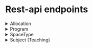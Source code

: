 # Rest-api endpoints

<details><summary>Allocation</summary>
Needed for different allocation versions/rounds.

| All allocations  |   |
|---|---|
Endpoint    | /api/allocation/
Method      | GET
Parameters  | -
Returns     | All allocRound table data.
Contents    | id, name, isAllocSeason, description, lastModified
Used in     | -

| Individual allocation |   |
|---|---|
Endpoint    | /api/allocation/:id
Method      | GET
Parameters  | allocRound.id
Returns     | Allocations from a certain allocation round.
Contents    | id, name, isAllocSeason, description, lastModified, isAllocated, processOn, Subjects, allocated, unAllocated
Used in     | -

| Spaces based on allocation round |   |
|---|---|
Endpoint    | /api/allocation/:id/rooms
Method      | GET
Parameters  | allocRound.id
Returns     | Spaces based on allocation round
Contents    | space.id, space.name, allocatedHours, requiredHours, spaceTypeId
Used in     | Results view

| Allocation round contents organized by programs |   |
|---|---|
Endpoint    | /api/allocation/:id/program/
Method      | GET
Parameters  | allocRound.id
Returns     | All programs and their contents
Contents    | program.id, program.name, rooms(id, name, allocatedHours), subjects(id, name, allocatedHours, requiredHours)
Used in     | Results view


| Starting the allocation |   |
|---|---|
Endpoint    | /api/allocation/start
Method      | POST
Parameters  | AllocRound.id
Returns     | -
Contents    | -
Used in     | Results view

| Resetting the allocation |   |
|---|---|
Endpoint    | /api/allocation/reset
Method      | POST
Parameters  | AllocRound.id
Returns     | For a certain allocation round: Removes the course from the AllocSpace table and resets isAllocated, priority ja cantAllocate, in allocSubject table.
Contents    | -
Used in     | Results view

| Interrupting the allocation process |   |
| --- | ---|
Endpoint    | /api/allocation/abort
Method      | POST
Parameters  | AllocRound.id
Returns     | -
Contents    | -
Used in     | -

| Unallocated subjects (teachings) |   |
| --- | ---|
Endpoint    | /api/allocation/:id/subject/unallocated
Method      | GET
Parameters  | AllocRound.id
Returns     | All allocationRound subjects, that could not be allocated to the spaces
Contents    | subjectId, subject.name, subject.groupSize, subject.area, subject.spaceType
Used in     | AllocationSubjectFailureView

| Suitability of spaces for a certain Subject |   |
| --- | ---|
Endpoint    | /api/allocation/subject/:subjectId/rooms
Method      | GET
Parameters  | subject.id
Returns     | Suitability of spaces for a certain Subject
Contents    | space.id, space.name, space.area, missingItems, areaOk, space.personLimit, personLimitOk, space.inUse, space.spaceType, spaceTypeOk 
Used in     | AllocationSubjectFailureView

| Missing equipment in a certain space for a certain subject |   |
| --- | ---|
Endpoint    | /api/allocation/missing-eqpt/subject/:subid/room/:roomid
Method      | GET
Parameters  | subject.id, space.id
Returns     | Missing equipment in a certain space for a certain subject
Contents    | equipment.id, equipment.name
Used in     | AllocationFailureView


</details>

<details><summary>Program</summary>

| Program id:s and name:s |    |
|---|---|
Endpoint    | /api/program/getNames
Method      | GET
Parameters  | -
Returns     | All Programs list
Contents    | program.id, program.name

</details>

<details><summary>SpaceType</summary>

| All space types |   |
|---|---|
Endpoint    | /api/spaceType/getNames
Method      | GET
Parameters  | -
Returns     | All spacetypes
Contents    | id, name

</details>

<details><summary>Subject (Teaching)</summary>

| All Subjects |   |
|---|---|
Endpoint    | /api/subject/getAll
Method      | GET
Parameters  | -
Returns     | All Subjects
Contents    | id, name, groupSize, groupCount, sessionLength, sessionCount, area, program.id, program.name, spaceTypeId, spaceTypeName

| Add new Subject |   |
|---|---|
Endpoint    | /api/subject/post
Method      | POST
Parameters  | name, groupSize, groupCount, sessionLength, sessionCount, area, programId, spaceTypeId
Returns     | Adds new Subject, (returns the id of the added subject?)
Contents    | -

| Removing a subject |   |
|---|---|
Endpoint    | /api/subject/delete/:id
Method      | DELETE
Parameters  | subject.id
Returns     | Removes the subject, (returns code 200?)
Contents    | -

| Modifying the Subject |   |
|---|---|
Endpoint    | /api/subject/update
Method      | PUT
Parameters  | id, name, groupSize, groupCount, sessionLength, sessionCount, area, programId, spaceTypeId
Returns     | Updates the Program, (returns code 200?)
Contents    | -
</details>
